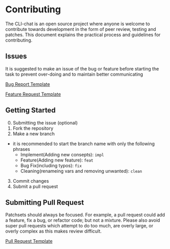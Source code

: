 # Contributing

The CLI-chat is an open source project where anyone is welcome to contribute towards development in the form of peer review, testing and patches.
This document explains the practical process and guidelines for contributing.

## Issues

It is suggested to make an issue of the bug or feature before starting the task to prevent over-doing and to maintain better communicating

[Bug Report Template](/.github/ISSUE_TEMPLATE/bug_report.md)

[Feature Request Template](/.github/ISSUE_TEMPLATE/feature_request.md)

## Getting Started

0. Submitting the issue (optional)
1. Fork the repository
2. Make a new branch
 - it is recommended to start the branch name with only the following phrases  
    - Implement(Adding new consepts): `impl`
    - Feature(Adding new feature): `feat`
    - Bug Fix(including typos): `fix`
    - Cleaning(renameing vars and removing unwanted): `clean`
3. Commit changes
4. Submit a pull request

## Submitting Pull Request

Patchsets should always be focused.
For example, a pull request could add a feature, fix a bug, or refactor code; but not a mixture.
Please also avoid super pull requests which attempt to do too much, are overly large, or overly complex as this makes review difficult.
 
[Pull Request Template](/docs/PULL_REQUEST_TEMPLATE.md)
